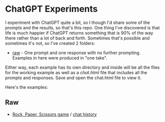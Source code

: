 # ChatGPT Experiments

I experiment with ChatGPT quite a bit, so I though I'd share some of the prompts and the results, so that's this repo. One thing I've discovered is that life is much happier if ChatGPT returns something that is 90% of the way there rather than a lot of back and forth. Sometimes that's possible and sometimes it's not, so I've created 2 folders:
- [raw](/raw) - One prompt and one response with no further prompting. Examples in here were produced in "one take".

Either way, each example has its own directory and inside will be all the files for the working example as well as a *chat.html* file that includes all the prompts and responses.  Save and open the chat.html file to view it.

Here's the examples:

## Raw
- [Rock, Paper, Scissors game](raw/rps/rps.html) / [chat history](raw/rps/chat.html)




